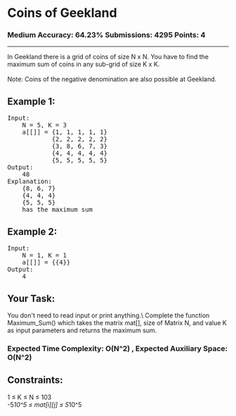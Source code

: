 # Coins of Geekland 
### Medium Accuracy: 64.23% Submissions: 4295 Points: 4
---

In Geekland there is a grid of coins of size N x N. You have to find the maximum sum of coins in any sub-grid of size K x K.\
\
Note: Coins of the negative denomination are also possible at Geekland.

## Example 1:
<pre>
Input:
	N = 5, K = 3 
	a[[]] = {1, 1, 1, 1, 1} 
			{2, 2, 2, 2, 2} 
			{3, 8, 6, 7, 3} 
			{4, 4, 4, 4, 4} 
			{5, 5, 5, 5, 5}
Output:
	48
Explanation:
	{8, 6, 7}
	{4, 4, 4}
    {5, 5, 5}
	has the maximum sum
</pre>

## Example 2:
<pre>
Input:
	N = 1, K = 1
	a[[]] = {{4}}
Output:
	4
</pre>

## Your Task:
You don't need to read input or print anything.\ Complete the function Maximum_Sum() which takes the matrix mat[], size of Matrix N, and value K as input parameters and returns the maximum sum.

### Expected Time Complexity: O(N^2) , Expected Auxiliary Space: O(N^2)


## Constraints:
1 ≤ K ≤ N ≤ 103 \
-5*10^5 ≤ mat[i][j] ≤ 5*10^5